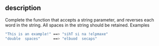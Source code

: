 ## description

Complete the function that accepts a string parameter, and reverses each word in the string. All spaces in the string should be retained.
Examples

```bash
"This is an example!" ==> "sihT si na !elpmaxe"
"double  spaces"      ==> "elbuod  secaps"
```
